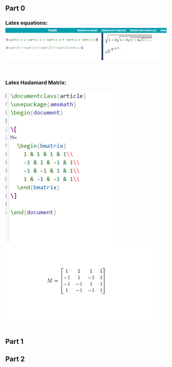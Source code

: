 ## Part 0

### Latex equations: ![image](images/latex.PNG) 
<br>

### Latex Hadamard Matrix: 
 ![image](images/matrix_code.PNG) ![image](images/matrix_result.PNG) <br>

## Part 1

## Part 2

